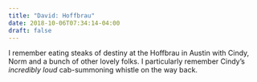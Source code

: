```yaml
---
title: "David: Hoffbrau"
date: 2018-10-06T07:34:14-04:00
draft: false
---
```


I remember eating steaks of destiny at the Hoffbrau in Austin with Cindy, Norm and a bunch of other lovely folks. I particularly remember Cindy’s *incredibly loud* cab-summoning whistle on the way back.
